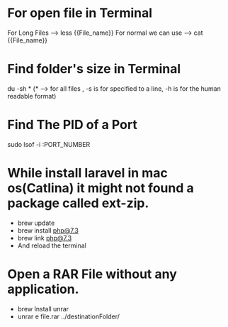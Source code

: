 # For open file in Terminal
For Long Files --> less {{File_name}}
For normal we can use --> cat {{File_name}}

# Find folder's size in Terminal
du -sh * (* --> for all files , -s is for  specified to a line, -h is for the human readable format)

# Find The PID of a Port
sudo lsof -i :PORT_NUMBER

# While install laravel in mac os(Catlina) it might not found a package called ext-zip.
- brew update
- brew install php@7.3
- brew link php@7.3
- And reload the terminal

# Open a RAR File without any application.
- brew Install unrar
- unrar e file.rar ../destinationFolder/
